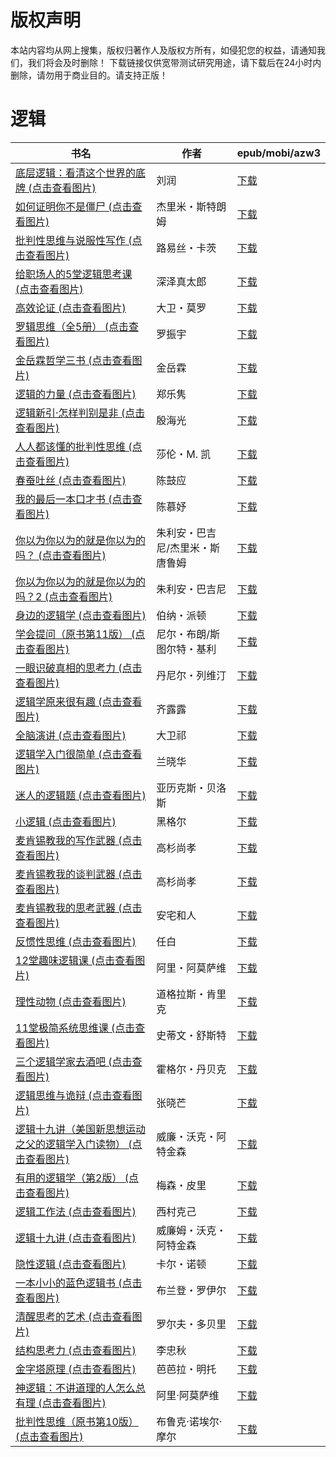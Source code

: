 # 版权声明

本站内容均从网上搜集，版权归著作人及版权方所有，如侵犯您的权益，请通知我们，我们将会及时删除！ 下载链接仅供宽带测试研究用途，请下载后在24小时内删除，请勿用于商业目的。请支持正版！

# 逻辑

| 书名 | 作者 | epub/mobi/azw3 |
| --- | --- | --- |
| [底层逻辑：看清这个世界的底牌 (点击查看图片)](https://www.dushupai.com/attachment/2024/06/12/2016542d6b62693a.jpg) | 刘润 | [下载](https://url89.ctfile.com/f/31084289-1375499026-8d4b4e?p=8866) |
| [如何证明你不是僵尸 (点击查看图片)](https://www.dushupai.com/attachment/2024/06/12/6b9f7f501868591c.jpg) | 杰里米・斯特朗姆 | [下载](https://url89.ctfile.com/f/31084289-1375500931-0f078b?p=8866) |
| [批判性思维与说服性写作 (点击查看图片)](https://www.dushupai.com/attachment/2024/06/12/9184121af4e6c047.jpg) | 路易丝・卡茨 | [下载](https://url89.ctfile.com/f/31084289-1375501387-c9409e?p=8866) |
| [给职场人的5堂逻辑思考课 (点击查看图片)](https://www.dushupai.com/attachment/2024/06/11/50bf5bce1e743dbf.jpg) | 深泽真太郎 | [下载](https://url89.ctfile.com/f/31084289-1375510339-e28cbd?p=8866) |
| [高效论证 (点击查看图片)](https://www.dushupai.com/attachment/2024/06/11/e8df24cf52dd45aa.jpg) | 大卫・莫罗 | [下载](https://url89.ctfile.com/f/31084289-1375510426-a96479?p=8866) |
| [罗辑思维（全5册） (点击查看图片)](https://www.dushupai.com/attachment/2024/06/10/ae1fc3d9860dfcc4.jpg) | 罗振宇 | [下载](https://url89.ctfile.com/f/31084289-1357004005-539071?p=8866) |
| [金岳霖哲学三书 (点击查看图片)](https://www.dushupai.com/attachment/2024/06/10/efa740ada09561f9.jpg) | 金岳霖 | [下载](https://url89.ctfile.com/f/31084289-1357001944-360496?p=8866) |
| [逻辑的力量 (点击查看图片)](https://www.dushupai.com/attachment/2024/06/10/3aa681874014528b.jpg) | 郑乐隽 | [下载](https://url89.ctfile.com/f/31084289-1357000540-cc1401?p=8866) |
| [逻辑新引·怎样判别是非 (点击查看图片)](https://www.dushupai.com/attachment/2024/06/10/dad24a6d2176d08d.jpg) | 殷海光 | [下载](https://url89.ctfile.com/f/31084289-1357000414-fe83d1?p=8866) |
| [人人都该懂的批判性思维 (点击查看图片)](https://www.dushupai.com/attachment/2024/06/10/9ff217577a257b1a.jpg) | 莎伦・M. 凯 | [下载](https://url89.ctfile.com/f/31084289-1356998956-21da9b?p=8866) |
| [春蚕吐丝 (点击查看图片)](https://www.dushupai.com/attachment/2024/06/10/feb396e28d18da12.jpg) | 陈鼓应 | [下载](https://url89.ctfile.com/f/31084289-1356997690-f60a4b?p=8866) |
| [我的最后一本口才书 (点击查看图片)](https://www.dushupai.com/attachment/2024/06/10/d1380b904facec5c.jpg) | 陈慕妤 | [下载](https://url89.ctfile.com/f/31084289-1356995128-f6b3f7?p=8866) |
| [你以为你以为的就是你以为的吗？ (点击查看图片)](https://www.dushupai.com/attachment/2024/06/10/838c5189c9cf7177.jpg) | 朱利安・巴吉尼/杰里米・斯唐鲁姆 | [下载](https://url89.ctfile.com/f/31084289-1356994855-13dc37?p=8866) |
| [你以为你以为的就是你以为的吗？2 (点击查看图片)](https://www.dushupai.com/attachment/2024/06/10/54f1f3796477e30c.jpg) | 朱利安・巴吉尼 | [下载](https://url89.ctfile.com/f/31084289-1356994849-7d2318?p=8866) |
| [身边的逻辑学 (点击查看图片)](https://www.dushupai.com/attachment/2024/06/09/7f01a7b0442a6fea.jpg) | 伯纳・派顿 | [下载](https://url89.ctfile.com/f/31084289-1356985057-68506c?p=8866) |
| [学会提问（原书第11版） (点击查看图片)](https://www.dushupai.com/attachment/2024/06/08/5b248b5f9dd60bfb.jpg) | 尼尔・布朗/斯图尔特・基利 | [下载](https://url89.ctfile.com/f/31084289-1357052875-2a1a1c?p=8866) |
| [一眼识破真相的思考力 (点击查看图片)](https://www.dushupai.com/attachment/2024/06/08/77f3a5a6e037c7c8.jpg) | 丹尼尔・列维汀 | [下载](https://url89.ctfile.com/f/31084289-1357052740-0a8fd4?p=8866) |
| [逻辑学原来很有趣 (点击查看图片)](https://www.dushupai.com/attachment/2024/06/08/65af51a4d36df86c.jpg) | 齐露露 | [下载](https://url89.ctfile.com/f/31084289-1357052515-a89017?p=8866) |
| [全脑演讲 (点击查看图片)](https://www.dushupai.com/attachment/2024/06/08/67099e1e52c2dc02.jpg) | 大卫祁 | [下载](https://url89.ctfile.com/f/31084289-1357052488-95594d?p=8866) |
| [逻辑学入门很简单 (点击查看图片)](https://www.dushupai.com/attachment/2024/06/08/91b4955ad3a87536.jpg) | 兰晓华 | [下载](https://url89.ctfile.com/f/31084289-1357051219-fc66ee?p=8866) |
| [迷人的逻辑题 (点击查看图片)](https://www.dushupai.com/attachment/2024/06/08/b0f1c45d92724978.jpg) | 亚历克斯・贝洛斯 | [下载](https://url89.ctfile.com/f/31084289-1357051222-44b58a?p=8866) |
| [小逻辑 (点击查看图片)](https://www.dushupai.com/attachment/2024/06/07/25f8217fdc02cc56.jpg) | 黑格尔 | [下载](https://url89.ctfile.com/f/31084289-1357043518-deed3d?p=8866) |
| [麦肯锡教我的写作武器 (点击查看图片)](https://www.dushupai.com/attachment/2024/06/07/15362466af78fa39.jpg) | 高杉尚孝 | [下载](https://url89.ctfile.com/f/31084289-1357043101-63bfb8?p=8866) |
| [麦肯锡教我的谈判武器 (点击查看图片)](https://www.dushupai.com/attachment/2024/06/07/77f7916257dbb7b7.jpg) | 高杉尚孝 | [下载](https://url89.ctfile.com/f/31084289-1357042744-bacddb?p=8866) |
| [麦肯锡教我的思考武器 (点击查看图片)](https://www.dushupai.com/attachment/2024/06/07/f2ee8a7661497f97.jpg) | 安宅和人 | [下载](https://url89.ctfile.com/f/31084289-1357042711-680eed?p=8866) |
| [反惯性思维 (点击查看图片)](https://www.dushupai.com/attachment/2024/06/07/d39b25c8a0e0930a.jpg) | 任白 | [下载](https://url89.ctfile.com/f/31084289-1357041880-037a54?p=8866) |
| [12堂趣味逻辑课 (点击查看图片)](https://www.dushupai.com/attachment/2024/06/07/000d8af8c8f6f02c.jpg) | 阿里・阿莫萨维 | [下载](https://url89.ctfile.com/f/31084289-1357040821-2fd4bd?p=8866) |
| [理性动物 (点击查看图片)](https://www.dushupai.com/attachment/2024/06/07/e40cd6110d55dd63.jpg) | 道格拉斯・肯里克 | [下载](https://url89.ctfile.com/f/31084289-1357037677-00590a?p=8866) |
| [11堂极简系统思维课 (点击查看图片)](https://www.dushupai.com/attachment/2024/06/07/cbcbcfbfb46e0116.jpg) | 史蒂文・舒斯特 | [下载](https://url89.ctfile.com/f/31084289-1357037311-961ac9?p=8866) |
| [三个逻辑学家去酒吧 (点击查看图片)](https://www.dushupai.com/attachment/2024/06/06/2fddc4b758a82ad8.jpg) | 霍格尔・丹贝克 | [下载](https://url89.ctfile.com/f/31084289-1357032730-cc30a1?p=8866) |
| [逻辑思维与诡辩 (点击查看图片)](https://www.dushupai.com/attachment/2024/06/06/066a0f1836459908.jpg) | 张晓芒 | [下载](https://url89.ctfile.com/f/31084289-1357030423-4cac61?p=8866) |
| [逻辑十九讲（美国新思想运动之父的逻辑学入门读物） (点击查看图片)](https://www.dushupai.com/attachment/2024/06/05/b2f963dfb87aba94.jpg) | 威廉・沃克・阿特金森 | [下载](https://url89.ctfile.com/f/31084289-1357028428-351774?p=8866) |
| [有用的逻辑学（第2版） (点击查看图片)](https://www.dushupai.com/attachment/2024/06/05/8c8490a92ad2b831.jpg) | 梅森・皮里 | [下载](https://url89.ctfile.com/f/31084289-1357025659-255f15?p=8866) |
| [逻辑工作法 (点击查看图片)](https://www.dushupai.com/attachment/2024/06/04/d1fbb89ac3a8d670.jpg) | 西村克己 | [下载](https://url89.ctfile.com/f/31084289-1357024162-059c68?p=8866) |
| [逻辑十九讲 (点击查看图片)](https://www.dushupai.com/attachment/2024/06/03/7b05e840588a84b0.jpg) | 威廉姆・沃克・阿特金森  | [下载](https://url89.ctfile.com/f/31084289-1357015987-649c89?p=8866) |
| [隐性逻辑 (点击查看图片)](https://www.dushupai.com/attachment/2024/06/02/a6d22119729b33f1.jpg) | 卡尔・诺顿 | [下载](https://url89.ctfile.com/f/31084289-1357012783-6ffa1c?p=8866) |
| [一本小小的蓝色逻辑书 (点击查看图片)](https://www.dushupai.com/attachment/2024/06/02/902903ad7c73b633.jpg) | 布兰登・罗伊尔 | [下载](https://url89.ctfile.com/f/31084289-1357012690-ff82d5?p=8866) |
| [清醒思考的艺术 (点击查看图片)](https://www.dushupai.com/attachment/2024/06/02/75411fc57935a802.jpg) | 罗尔夫・多贝里 | [下载](https://url89.ctfile.com/f/31084289-1357009120-be86f2?p=8866) |
| [结构思考力 (点击查看图片)](https://www.dushupai.com/attachment/2024/06/01/5df92800e021e090.jpg) | 李忠秋 | [下载](https://url89.ctfile.com/f/31084289-1357008097-dc3186?p=8866) |
| [金字塔原理 (点击查看图片)](https://www.dushupai.com/attachment/2024/06/01/a74480730d262f30.jpg) | 芭芭拉・明托 | [下载](https://url89.ctfile.com/f/31084289-1357007536-e10bf4?p=8866) |
| [神逻辑：不讲道理的人怎么总有理 (点击查看图片)](https://www.dushupai.com/attachment/2024/06/01/73674372855d6ed2.jpg) | 阿里·阿莫萨维 | [下载](https://url89.ctfile.com/f/31084289-1357007029-6c71ef?p=8866) |
| [批判性思维（原书第10版） (点击查看图片)](https://www.dushupai.com/attachment/2024/06/01/4647bb09d6d704cf.jpg) | 布鲁克·诺埃尔·摩尔 | [下载](https://url89.ctfile.com/f/31084289-1357006699-e54933?p=8866) |

